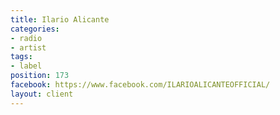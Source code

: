```yaml
---
title: Ilario Alicante
categories:
- radio
- artist
tags:
- label
position: 173
facebook: https://www.facebook.com/ILARIOALICANTEOFFICIAL/
layout: client
---
```


